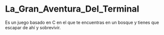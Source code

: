 # La_Gran_Aventura_Del_Terminal

Es un juego basado en C en el que te encuentras en un bosque y tienes que escapar de ahí y sobrevivir.

